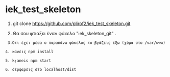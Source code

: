 # iek_test_skeleton



1. git clone https://github.com/plirof2/iek_test_skeleton.git
 
 
  2.  Θα σου φτιαξει έναν φάκελο "iek_skeleton_git" . 


     3.Oτι έχει μέσα ο παραπάνω φάκελος το βγάζεις έξω (χύμα στο /var/www)

    4. κανεις npm install

    5. k;aneis npm start

    6. σερφαρεις στο localhost/dist

